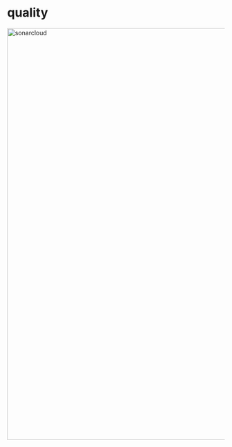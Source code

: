 # quality
<img width="952" alt="sonarcloud" src="https://github.com/diaryatouba/quality/assets/139597974/8d84de54-e867-4421-8eef-5c2deea894bf">
